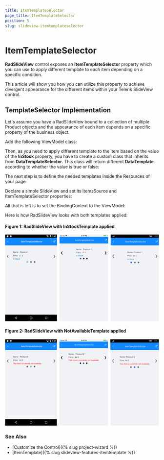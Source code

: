 ```yaml
---
title: ItemTemplateSelector
page_title: ItemTemplateSelector
position: 5
slug: slideview-itemtemplateselector
---
```


# ItemTemplateSelector

**RadSlideView** control exposes an **ItemTemplateSelector** property which you can use to apply different template to each item depending on a specific condition.

This article will show you how you can utilize this property to achieve divergent appearance for the different items within your Telerik SlideView control. 

## TemplateSelector Implementation

Let's assume you have a RadSlideView bound to a collection of multiple Product objects and the appearance of each item depends on a specific property of the business object.

<snippet id='slideview-itemtemplateselector-businessobject' />

Add the following ViewModel class:

<snippet id='slideview-itemtemplateselector-viewmodel' />

Then, as you need to apply different template to the item based on the value of the **InStock** property, you have to create a custom class that inherits from **DataTemplateSelector**. This class will return different **DataTemplate** according to whether the value is true or false:

<snippet id='slideview-itemtemplateselector-selectordefinition' />

The next step is to define the needed templates inside the Resources of your page:

<snippet id='slideview-itemtemplateselector-resources' />

Declare a simple SlideView and set its ItemsSource and ItemTemplateSelector properties:

<snippet id='slideview-itemtemplateselector-xaml' />

All that is left is to set the BindingContext to the ViewModel:

<snippet id='slideview-itemtemplateselector-setviewmodel' />

Here is how RadSlideView looks with both templates applied:

#### Figure 1: RadSlideView with InStockTemplate applied
![RadSlideView example](images/slideview-itemtemplateselector_1.png)

#### Figure 2: RadSlideView with NotAvailableTemplate applied
![RadSlideView example](images/slideview-itemtemplateselector_2.png)

### See Also

- [Customize the Control]({% slug project-wizard %})
- [ItemTemplate]({% slug slideview-features-itemtemplate %})

